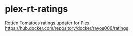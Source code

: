 # plex-rt-ratings
Rotten Tomatoes ratings updater for Plex
https://hub.docker.com/repository/docker/rayos006/ratings